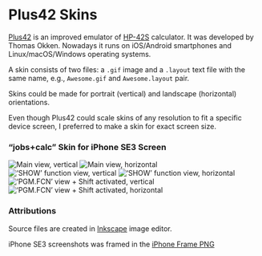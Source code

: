 # Plus42 Skins

[Plus42](https://thomasokken.com/plus42/) is an improved emulator of [HP-42S](https://en.wikipedia.org/wiki/HP-42S) calculator. It was developed by Thomas Okken. Nowadays it runs on iOS/Android smartphones and Linux/macOS/Windows operating systems.

A skin consists of two files: a `.gif` image and a `.layout` text file with the same name, e.g., `Awesome.gif` and `Awesome.layout` pair.

Skins could be made for portrait (vertical) and landscape (horizontal) orientations.

Even though Plus42 could scale skins of any resolution to fit a specific device screen, I preferred to make a skin for exact screen size.

### “jobs+calc” Skin for iPhone SE3 Screen

![Main view, vertical](images/scr1-iphone-se3-v-main-view.webp)
![Main view, horizontal](images/scr4-iphone-se3-h-main-view.webp)
![‘SHOW’ function view, vertical](images/scr2-iphone-se3-v-shift+show.webp)
![‘SHOW’ function view, horizontal](images/scr5-iphone-se3-h-shift+show.webp)
![‘PGM.FCN’ view + Shift activated, vertical](images/scr3-iphone-se3-v-shift+progfn+shift.webp)
![‘PGM.FCN’ view + Shift activated, horizontal](images/scr6-iphone-se3-h-shift+progfn+shift.webp)

### Attributions

Source files are created in [Inkscape](https://inkscape.org/) image editor.

iPhone SE3 screenshots was framed in the [iPhone Frame PNG](https://www.pngall.com/iphone-frame-png/download/133784)
